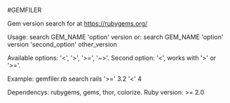 #GEMFILER

Gem version search for  at https://rubygems.org/

Usage:
  search GEM_NAME 'option' version
or:
  search GEM_NAME 'option' version 'second_option' other_version

Available options: '<', '>', '>=', '~>'.
Second option: '<', works with '>' or '>='.

Example: gemfiler.rb search rails '>=' 3.2 '<' 4

Dependencys: rubygems, gems, thor, colorize.
Ruby version: >= 2.0
